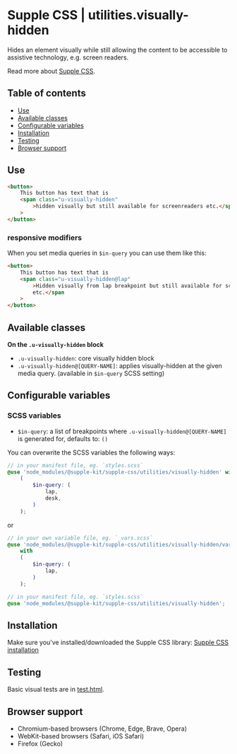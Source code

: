 # Supple CSS | utilities.visually-hidden

Hides an element visually while still allowing the content to be accessible to assistive technology, e.g. screen readers.

Read more about [Supple CSS](https://github.com/supple-css/supple).

## Table of contents

- [Use](#use)
- [Available classes](#available-classes)
- [Configurable variables](#configurable-variables)
- [Installation](#installation)
- [Testing](#testing)
- [Browser support](#browser-support)

## Use

```html
<button>
	This button has text that is
	<span class="u-visually-hidden"
		>hidden visually but still available for screenreaders etc.</span
	>
</button>
```

### responsive modifiers

When you set media queries in `$in-query` you can use them like this:

```html
<button>
	This button has text that is
	<span class="u-visually-hidden@lap"
		>Hidden visually from lap breakpoint but still available for screenreaders
		etc.</span
	>
</button>
```

## Available classes

**On the `.u-visually-hidden` block**

- `.u-visually-hidden`: core visually hidden block
- `.u-visually-hidden@[QUERY-NAME]`: applies visually-hidden at the given media query. (available in `$in-query` SCSS setting)

## Configurable variables

### SCSS variables

- `$in-query`: a list of breakpoints where `.u-visually-hidden@[QUERY-NAME]` is generated for, defaults to: `()`

You can overwrite the SCSS variables the following ways:

```scss
// in your manifest file, eg. `styles.scss`
@use 'node_modules/@supple-kit/supple-css/utilities/visually-hidden' with
	(
		$in-query: (
			lap,
			desk,
		)
	);
```

or

```scss
// in your own variable file, eg. `_vars.scss`
@use 'node_modules/@supple-kit/supple-css/utilities/visually-hidden/variables'
	with
	(
		$in-query: (
			lap,
		)
	);

// in your manifest file, eg. `styles.scss`
@use 'node_modules/@supple-kit/supple-css/utilities/visually-hidden';
```

## Installation

Make sure you've installed/downloaded the Supple CSS library: [Supple CSS installation](../../#installation)

## Testing

Basic visual tests are in [test.html](https://supple-kit.github.io/supple-css/utilities/visually-hidden/test.html).

## Browser support

- Chromium-based browsers (Chrome, Edge, Brave, Opera)
- WebKit-based browsers (Safari, iOS Safari)
- Firefox (Gecko)

